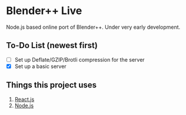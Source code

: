 # Blender++ Live
Node.js based online port of Blender++. Under very early development.

## To-Do List (newest first)
- [ ] Set up Deflate/GZIP/Brotli compression for the server
- [X] Set up a basic server

## Things this project uses
1. [React.js](https://reactjs.org)
2. [Node.js](https://nodejs.org)